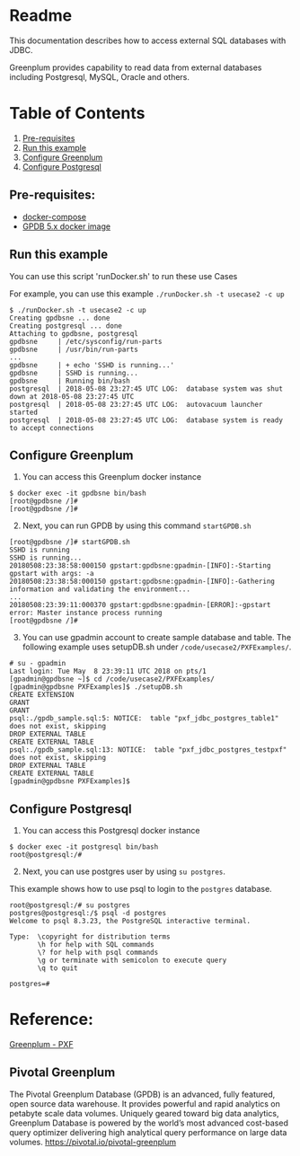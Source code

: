# Readme
This documentation describes how to access external SQL databases with JDBC.

Greenplum provides capability to read data from external databases including Postgresql, MySQL, Oracle and others.

# Table of Contents
1. [Pre-requisites](#Pre-requisites)
2. [Run this example](#Run-this-example)
3. [Configure Greenplum](#Configure-Greenplum)
4. [Configure Postgresql](#Configure-Postgresql)

## Pre-requisites:
- [docker-compose](http://docs.docker.com/compose)
- [GPDB 5.x docker image](https://hub.docker.com/r/kochanpivotal/gpdb5-pxf/)

## Run this example
You can use this script 'runDocker.sh' to run these use Cases

For example, you can use this example `./runDocker.sh -t usecase2 -c up`
```
$ ./runDocker.sh -t usecase2 -c up
Creating gpdbsne ... done
Creating postgresql ... done
Attaching to gpdbsne, postgresql
gpdbsne     | /etc/sysconfig/run-parts
gpdbsne     | /usr/bin/run-parts
...
gpdbsne     | + echo 'SSHD is running...'
gpdbsne     | SSHD is running...
gpdbsne     | Running bin/bash
postgresql  | 2018-05-08 23:27:45 UTC LOG:  database system was shut down at 2018-05-08 23:27:45 UTC
postgresql  | 2018-05-08 23:27:45 UTC LOG:  autovacuum launcher started
postgresql  | 2018-05-08 23:27:45 UTC LOG:  database system is ready to accept connections

```

## Configure Greenplum
1. You can access this Greenplum docker instance
```
$ docker exec -it gpdbsne bin/bash
[root@gpdbsne /]#
[root@gpdbsne /]#
```
2. Next, you can run GPDB by using this command `startGPDB.sh`
```
[root@gpdbsne /]# startGPDB.sh
SSHD is running
SSHD is running...
20180508:23:38:58:000150 gpstart:gpdbsne:gpadmin-[INFO]:-Starting gpstart with args: -a
20180508:23:38:58:000150 gpstart:gpdbsne:gpadmin-[INFO]:-Gathering information and validating the environment...
...
20180508:23:39:11:000370 gpstart:gpdbsne:gpadmin-[ERROR]:-gpstart error: Master instance process running
[root@gpdbsne /]#
```
3. You can use gpadmin account to create sample database and table.
The following example uses setupDB.sh under `/code/usecase2/PXFExamples/`.
```
# su - gpadmin
Last login: Tue May  8 23:39:11 UTC 2018 on pts/1
[gpadmin@gpdbsne ~]$ cd /code/usecase2/PXFExamples/
[gpadmin@gpdbsne PXFExamples]$ ./setupDB.sh
CREATE EXTENSION
GRANT
GRANT
psql:./gpdb_sample.sql:5: NOTICE:  table "pxf_jdbc_postgres_table1" does not exist, skipping
DROP EXTERNAL TABLE
CREATE EXTERNAL TABLE
psql:./gpdb_sample.sql:13: NOTICE:  table "pxf_jdbc_postgres_testpxf" does not exist, skipping
DROP EXTERNAL TABLE
CREATE EXTERNAL TABLE
[gpadmin@gpdbsne PXFExamples]$
```


## Configure Postgresql
1. You can access this Postgresql docker instance
```
$ docker exec -it postgresql bin/bash
root@postgresql:/#
```

2. Next, you can use postgres user by using `su postgres`.

This example shows how to use psql to login to the `postgres` database.
```
root@postgresql:/# su postgres
postgres@postgresql:/$ psql -d postgres
Welcome to psql 8.3.23, the PostgreSQL interactive terminal.

Type:  \copyright for distribution terms
       \h for help with SQL commands
       \? for help with psql commands
       \g or terminate with semicolon to execute query
       \q to quit

postgres=#
```



# Reference:
[Greenplum - PXF](https://gpdb.docs.pivotal.io/570/pxf/using_pxf.html)

## Pivotal Greenplum
The Pivotal Greenplum Database (GPDB) is an advanced, fully featured, open source data warehouse. It provides powerful and rapid analytics on petabyte scale data volumes. Uniquely geared toward big data analytics, Greenplum Database is powered by the world’s most advanced cost-based query optimizer delivering high analytical query performance on large data volumes.
<https://pivotal.io/pivotal-greenplum>
